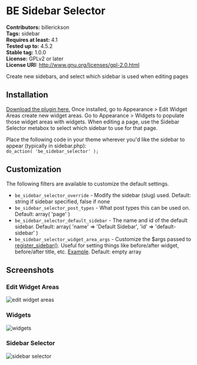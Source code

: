 # BE Sidebar Selector #
**Contributors:** billerickson  
**Tags:** sidebar  
**Requires at least:** 4.1  
**Tested up to:** 4.5.2  
**Stable tag:** 1.0.0  
**License:** GPLv2 or later  
**License URI:** http://www.gnu.org/licenses/gpl-2.0.html

Create new sidebars, and select which sidebar is used when editing pages

## Installation ##

[Download the plugin here.](https://github.com/billerickson/be-sidebar-selector/archive/master.zip) Once installed, go to Appearance > Edit Widget Areas create new widget areas. Go to Appearance > Widgets to populate those widget areas with widgets. When editing a page, use the Sidebar Selector metabox to select which sidebar to use for that page.

Place the following code in your theme wherever you'd like the sidebar to appear (typically in sidebar.php):  
`do_action( 'be_sidebar_selector' );`

## Customization ##

The following filters are available to customize the default settings.

* `be_sidebar_selector_override` - Modify the sidebar (slug) used. Default: string if sidebar specified, false if none
* `be_sidebar_selector_post_types` - What post types this can be used on. Default: array( 'page' )
* `be_sidebar_selector_default_sidebar` - The name and id of the default sidebar. Default: array( 'name' => 'Default Sidebar', 'id' => 'default-sidebar' )
* `be_sidebar_selector_widget_area_args` - Customize the $args passed to [register_sidebar()](https://codex.wordpress.org/Function_Reference/register_sidebar). Useful for setting things like before/after widget, before/after title, etc. [Example](http://www.billerickson.net/code/default-widget-area-arguments/). Default: empty array

## Screenshots ##

### Edit Widget Areas ###
![edit widget areas](https://s3.amazonaws.com/f.cl.ly/items/193b2p0O0w2C3T3U2G0S/Screen%20Shot%202016-06-07%20at%206.51.24%20PM.png?v=565e2328)

### Widgets ###
![widgets](https://s3.amazonaws.com/f.cl.ly/items/1h2N1q1s403p1p024008/Screen%20Shot%202016-06-07%20at%206.52.21%20PM.png?v=150cf283)

### Sidebar Selector ###
![sidebar selector](https://s3.amazonaws.com/f.cl.ly/items/1s3T1j213r1d2T2g1934/Screen%20Shot%202016-06-07%20at%206.53.02%20PM.png?v=43b5e7de)